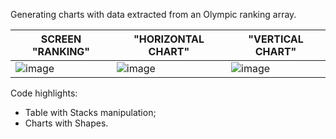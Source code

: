 Generating charts with data extracted from an Olympic ranking array.

|SCREEN "RANKING"|"HORIZONTAL CHART"| "VERTICAL CHART"|
|-|-|-|
|![image](https://github.com/user-attachments/assets/cbe31c7e-6f2d-49e0-9d5b-ae2484d8b85e)|![image](https://github.com/user-attachments/assets/402e21e7-0b8e-400d-a105-12bb0c6f3f7f)|![image](https://github.com/user-attachments/assets/90481897-33ef-4071-a58a-52c14447117a)|

Code highlights:
- Table with Stacks manipulation;
- Charts with Shapes.
